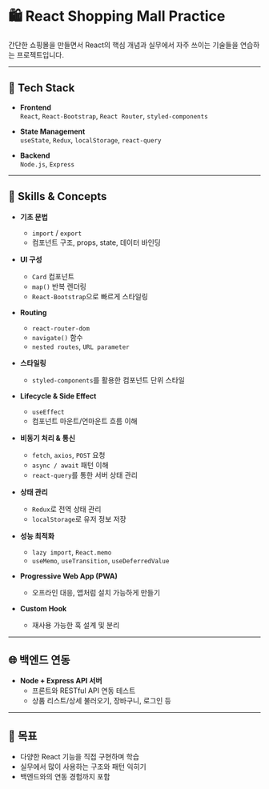 # 🛍️ React Shopping Mall Practice

간단한 쇼핑몰을 만들면서 React의 핵심 개념과 실무에서 자주 쓰이는 기술들을 연습하는 프로젝트입니다.

---

## 🚀 Tech Stack

- **Frontend**  
  `React`, `React-Bootstrap`, `React Router`, `styled-components`

- **State Management**  
  `useState`, `Redux`, `localStorage`, `react-query`

- **Backend**  
  `Node.js`, `Express`

---

## 🔧 Skills & Concepts

- **기초 문법**
  - `import` / `export`
  - 컴포넌트 구조, props, state, 데이터 바인딩

- **UI 구성**
  - `Card` 컴포넌트
  - `map()` 반복 렌더링
  - `React-Bootstrap`으로 빠르게 스타일링

- **Routing**
  - `react-router-dom`
  - `navigate()` 함수
  - `nested routes`, `URL parameter`

- **스타일링**
  - `styled-components`를 활용한 컴포넌트 단위 스타일

- **Lifecycle & Side Effect**
  - `useEffect`
  - 컴포넌트 마운트/언마운트 흐름 이해

- **비동기 처리 & 통신**
  - `fetch`, `axios`, `POST` 요청
  - `async / await` 패턴 이해
  - `react-query`를 통한 서버 상태 관리

- **상태 관리**
  - `Redux`로 전역 상태 관리
  - `localStorage`로 유저 정보 저장

- **성능 최적화**
  - `lazy import`, `React.memo`
  - `useMemo`, `useTransition`, `useDeferredValue`

- **Progressive Web App (PWA)**
  - 오프라인 대응, 앱처럼 설치 가능하게 만들기

- **Custom Hook**
  - 재사용 가능한 훅 설계 및 분리

---

## 🌐 백엔드 연동

- **Node + Express API 서버**
  - 프론트와 RESTful API 연동 테스트
  - 상품 리스트/상세 불러오기, 장바구니, 로그인 등

---

## 🧪 목표

- 다양한 React 기능을 직접 구현하며 학습
- 실무에서 많이 사용하는 구조와 패턴 익히기
- 백엔드와의 연동 경험까지 포함

